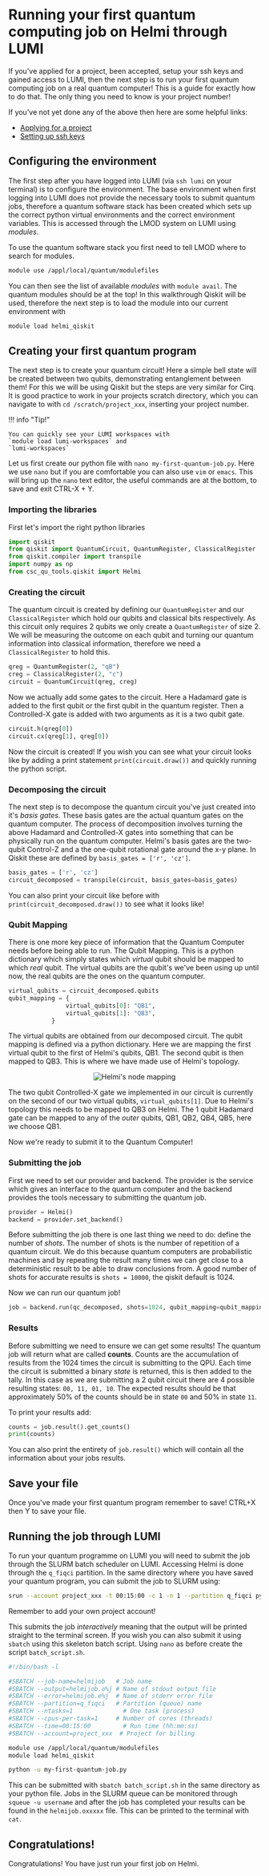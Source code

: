 # Running your first quantum computing job on Helmi through LUMI

If you've applied for a project, been accepted, setup your ssh keys and gained access to LUMI, then the next step is to run your first quantum computing job on a real quantum computer! This is a guide for exactly how to do that. The only thing you need to know is your project number! 

If you've not yet done any of the above then here are some helpful links:

- [Applying for a project](../helmi_accounts/)
- [Setting up ssh keys](../helmi_quick/#connecting-to-lumi)


## Configuring the environment

The first step after you have logged into LUMI (via `ssh lumi` on your terminal) is to configure the environment. The base environment when first logging into LUMI does not provide the necessary tools to submit quantum jobs, therefore a quantum software stack has been created which sets up the correct python virtual environments and the correct environment variables. This is accessed through the LMOD system on LUMI using *modules*.

To use the quantum software stack you first need to tell LMOD where to search for modules. 

```bash
module use /appl/local/quantum/modulefiles
```

You can then see the list of available *modules* with `module avail`. The quantum modules should be at the top! In this walkthrough Qiskit will be used, therefore the next step is to load the module into our current environment with

```bash
module load helmi_qiskit
```


## Creating your first quantum program

The next step is to create your quantum circuit! Here a simple bell state will be created between two qubits, demonstrating entanglement between them! For this we will be using Qiskit but the steps are very similar for Cirq. It is good practice to work in your projects scratch directory, which you can navigate to with `cd /scratch/project_xxx`, inserting your project number.

!!! info "Tip!"
	
	You can quickly see your LUMI workspaces with
	`module load lumi-workspaces` and
	`lumi-workspaces`

Let us first create our python file with `nano my-first-quantum-job.py`. Here we use `nano` but if you are comfortable you can also use `vim` or `emacs`. This will bring up the `nano` text editor, the useful commands are at the bottom, to save and exit CTRL-X + Y.

### Importing the libraries

First let's import the right python libraries

```python
import qiskit
from qiskit import QuantumCircuit, QuantumRegister, ClassicalRegister
from qiskit.compiler import transpile
import numpy as np
from csc_qu_tools.qiskit import Helmi
```

### Creating the circuit

The quantum circuit is created by defining our `QuantumRegister` and our `ClassicalRegister` which hold our qubits and classical bits respectively. As this circuit only requires 2 qubits we only create a `QuantumRegister` of size 2. We will be measuring the outcome on each qubit and turning our quantum information into classical information, therefore we need a `ClassicalRegister` to hold this. 

```python
qreg = QuantumRegister(2, "qB")
creg = ClassicalRegister(2, "c")
circuit = QuantumCircuit(qreg, creg)
```

Now we actually add some gates to the circuit. Here a Hadamard gate is added to the first qubit or the first qubit in the quantum register. Then a Controlled-X gate is added with two arguments as it is a two qubit gate. 

```python
circuit.h(qreg[0])
circuit.cx(qreg[1], qreg[0])
```

Now the circuit is created! If you wish you can see what your circuit looks like by adding a print statement `print(circuit.draw())` and quickly running the python script. 

### Decomposing the circuit

The next step is to decompose the quantum circuit you've just created into it's *basis gates*. These basis gates are the actual quantum gates on the quantum computer. The process of decomposition involves turning the above Hadamard and Controlled-X gates into something that can be physically run on the quantum computer. Helmi's basis gates are the two-qubit Control-Z and a the one-qubit rotational gate around the x-y plane. In Qiskit these are defined by `basis_gates = ['r', 'cz']`. 

```python
basis_gates = ['r', 'cz']
circuit_decomposed = transpile(circuit, basis_gates=basis_gates)
```
You can also print your circuit like before with `print(circuit_decomposed.draw())` to see what it looks like! 

### Qubit Mapping

There is one more key piece of information that the Quantum Computer needs before being able to run. The Qubit Mapping. This is a python dictionary which simply states which *virtual* qubit should be mapped to which *real* qubit. The virtual qubits are the qubit's we've been using up until now, the real qubits are the ones on the quantum computer. 

```python
virtual_qubits = circuit_decomposed.qubits
qubit_mapping = {
                virtual_qubits[0]: "QB1",
                virtual_qubits[1]: "QB3",
            }
```

The virtual qubits are obtained from our decomposed circuit. The qubit mapping is defined via a python dictionary. Here we are mapping the first virtual qubit to the first of Helmi's qubits, QB1. The second qubit is then mapped to QB3. This is where we have made use of Helmi's topology. 

<p align="center">
    <img src="../../../img/helmi_mapping.png" alt="Helmi's node mapping">
</p>


The two qubit Controlled-X gate we implemented in our circuit is currently on the second of our two virtual qubits, `virtual_qubits[1]`. Due to Helmi's topology this needs to be mapped to QB3 on Helmi. The 1 qubit Hadamard gate can be mapped to any of the *outer* qubits, QB1, QB2, QB4, QB5, here we choose QB1. 

Now we're ready to submit it to the Quantum Computer!

### Submitting the job

First we need to set our provider and backend. The provider is the service which gives an interface to the quantum computer and the backend provides the tools necessary to submitting the quantum job. 

```python
provider = Helmi()
backend = provider.set_backend()
```

Before submitting the job there is one last thing we need to do: define the number of *shots*. The number of shots is the number of repetition of a quantum circuit. We do this because quantum computers are probabilistic machines and by repeating the result many times we can get close to a deterministic result to be able to draw conclusions from. A good number of shots for accurate results is `shots = 10000`, the qiskit default is 1024. 

Now we can run our quantum job!

```python
job = backend.run(qc_decomposed, shots=1024, qubit_mapping=qubit_mapping)
```

### Results

Before submitting we need to ensure we can get some results! The quantum job will return what are called **counts**. Counts are the accumulation of results from the 1024 times the circuit is submitting to the QPU. Each time the circuit is submitted a binary *state* is returned, this is then added to the tally.  In this case as we are submitting a 2 qubit circuit there are 4 possible resulting states: `00, 11, 01, 10`.  The expected results should be that approximately 50% of the counts should be in state `00` and 50% in state `11`.

To print your results add:

```python
counts = job.result().get_counts()
print(counts)
```

You can also print the entirety of `job.result()` which will contain all the information about your jobs results. 

## Save your file

Once you've made your first quantum program remember to save! CTRL+X then Y to save your file. 

## Running the job through LUMI

To run your quantum programme on LUMI you will need to submit the job through the SLURM batch scheduler on LUMI. Accessing Helmi is done through the `q_fiqci` partition. In the same directory where you have saved your quantum program, you can submit the job to SLURM using:

```bash
srun --account project_xxx -t 00:15:00 -c 1 -n 1 --partition q_fiqci python -u my-first-quantum-job.py
```

Remember to add your own project account!

This submits the job *interactively* meaning that the output will be printed straight to the terminal screen. If you wish you can also submit it using `sbatch` using this skeleton batch script. Using `nano` as before create the script `batch_script.sh`. 


```bash
#!/bin/bash -l

#SBATCH --job-name=helmijob   # Job name
#SBATCH --output=helmijob.o%j # Name of stdout output file
#SBATCH --error=helmijob.e%j  # Name of stderr error file
#SBATCH --partition=q_fiqci   # Partition (queue) name
#SBATCH --ntasks=1              # One task (process)
#SBATCH --cpus-per-task=1     # Number of cores (threads)
#SBATCH --time=00:15:00         # Run time (hh:mm:ss)
#SBATCH --account=project_xxx  # Project for billing

module use /appl/local/quantum/modulefiles
module load helmi_qiskit

python -u my-first-quantum-job.py
```
This can be submitted with `sbatch batch_script.sh` in the same directory as your python file. Jobs in the SLURM queue can be monitored through `squeue -u username` and after the job has completed your results can be found in the `helmijob.oxxxxx` file. This can be printed to the terminal with `cat`. 


## Congratulations!

Congratulations! You have just run your first job on Helmi. 

<!-- 

ssh lumi
module use /appl/local/quantum/modulefiles
module load helmi_qiskit

create a simple qubit flipping circuit

	import the correct libs
	create qreg, clreg, and circuit

	set the backend
	transpile circuit
	set qubit mapping
	run the job


create a batch script








 -->